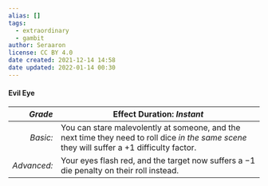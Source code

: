```yaml
---
alias: []
tags:
  - extraordinary
  - gambit
author: Seraaron
license: CC BY 4.0
date created: 2021-12-14 14:58
date updated: 2022-01-14 00:30
---
```


#### Evil Eye

|     _Grade_ | Effect Duration: _Instant_                                                                                                                   |
| ----------: | -------------------------------------------------------------------------------------------------------------------------------------------- |
|    _Basic:_ | You can stare malevolently at someone, and the next time they need to roll dice _in the same scene_ they will suffer a +1 difficulty factor. |
| _Advanced:_ | Your eyes flash red, and the target now suffers a −1 die penalty on their roll instead.                                                      |
